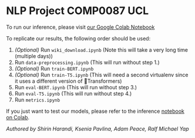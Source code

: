 # NLP Project COMP0087 UCL

To run our inference, please visit [our Google Colab Notebook](https://colab.research.google.com/github/adamnpeace/nlp-project/blob/final-touches/final_inference.ipynb)

To replicate our results, the following order should be used:

1. *(Optional)* Run `wiki_download.ipynb` (Note this will take a very long time (multiple days))
2. Run `data-preprocessing.ipynb` (This will run without step 1.)
3. *(Optional)* Run `train-BERT.ipynb`
4. *(Optional)* Run `train-T5.ipynb` (This will need a second virtualenv since it uses a different version of 🤗Transformers)
5. Run `eval-BERT.ipynb` (This will run without step 3.)
5. Run `eval-T5.ipynb` (This will run without step 4.)
6. Run `metrics.ipynb`

If you just want to test our models, please refer to the inference [notebook on Colab](https://colab.research.google.com/github/adamnpeace/nlp-project/blob/final-touches/final_inference.ipynb).

*Authored by Shirin Harandi, Ksenia Pavlina, Adam Peace, Ralf Michael Yap*

